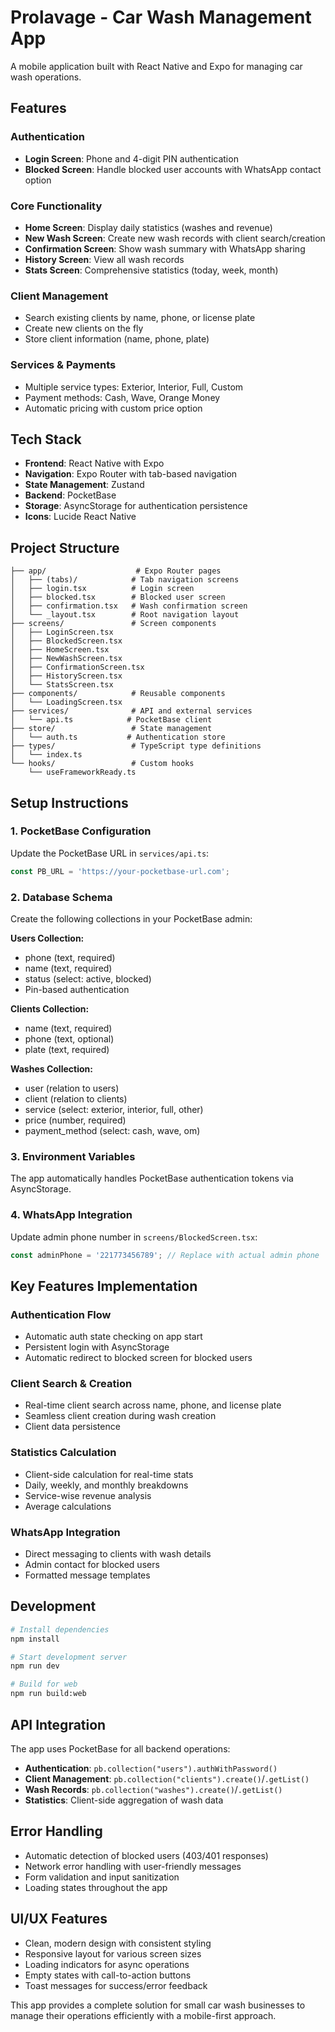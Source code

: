 # Prolavage - Car Wash Management App

A mobile application built with React Native and Expo for managing car wash operations.

## Features

### Authentication
- **Login Screen**: Phone and 4-digit PIN authentication
- **Blocked Screen**: Handle blocked user accounts with WhatsApp contact option

### Core Functionality
- **Home Screen**: Display daily statistics (washes and revenue)
- **New Wash Screen**: Create new wash records with client search/creation
- **Confirmation Screen**: Show wash summary with WhatsApp sharing
- **History Screen**: View all wash records
- **Stats Screen**: Comprehensive statistics (today, week, month)

### Client Management
- Search existing clients by name, phone, or license plate
- Create new clients on the fly
- Store client information (name, phone, plate)

### Services & Payments
- Multiple service types: Exterior, Interior, Full, Custom
- Payment methods: Cash, Wave, Orange Money
- Automatic pricing with custom price option

## Tech Stack

- **Frontend**: React Native with Expo
- **Navigation**: Expo Router with tab-based navigation
- **State Management**: Zustand
- **Backend**: PocketBase
- **Storage**: AsyncStorage for authentication persistence
- **Icons**: Lucide React Native

## Project Structure

```
├── app/                    # Expo Router pages
│   ├── (tabs)/            # Tab navigation screens
│   ├── login.tsx          # Login screen
│   ├── blocked.tsx        # Blocked user screen
│   ├── confirmation.tsx   # Wash confirmation screen
│   └── _layout.tsx        # Root navigation layout
├── screens/               # Screen components
│   ├── LoginScreen.tsx
│   ├── BlockedScreen.tsx
│   ├── HomeScreen.tsx
│   ├── NewWashScreen.tsx
│   ├── ConfirmationScreen.tsx
│   ├── HistoryScreen.tsx
│   └── StatsScreen.tsx
├── components/            # Reusable components
│   └── LoadingScreen.tsx
├── services/              # API and external services
│   └── api.ts            # PocketBase client
├── store/                 # State management
│   └── auth.ts           # Authentication store
├── types/                 # TypeScript type definitions
│   └── index.ts
└── hooks/                 # Custom hooks
    └── useFrameworkReady.ts
```

## Setup Instructions

### 1. PocketBase Configuration

Update the PocketBase URL in `services/api.ts`:

```typescript
const PB_URL = 'https://your-pocketbase-url.com';
```

### 2. Database Schema

Create the following collections in your PocketBase admin:

**Users Collection:**
- phone (text, required)
- name (text, required)  
- status (select: active, blocked)
- Pin-based authentication

**Clients Collection:**
- name (text, required)
- phone (text, optional)
- plate (text, required)

**Washes Collection:**
- user (relation to users)
- client (relation to clients)
- service (select: exterior, interior, full, other)
- price (number, required)
- payment_method (select: cash, wave, om)

### 3. Environment Variables

The app automatically handles PocketBase authentication tokens via AsyncStorage.

### 4. WhatsApp Integration

Update admin phone number in `screens/BlockedScreen.tsx`:

```typescript
const adminPhone = '221773456789'; // Replace with actual admin phone
```

## Key Features Implementation

### Authentication Flow
- Automatic auth state checking on app start
- Persistent login with AsyncStorage
- Automatic redirect to blocked screen for blocked users

### Client Search & Creation
- Real-time client search across name, phone, and license plate
- Seamless client creation during wash creation
- Client data persistence

### Statistics Calculation
- Client-side calculation for real-time stats
- Daily, weekly, and monthly breakdowns
- Service-wise revenue analysis
- Average calculations

### WhatsApp Integration
- Direct messaging to clients with wash details
- Admin contact for blocked users
- Formatted message templates

## Development

```bash
# Install dependencies
npm install

# Start development server
npm run dev

# Build for web
npm run build:web
```

## API Integration

The app uses PocketBase for all backend operations:

- **Authentication**: `pb.collection("users").authWithPassword()`
- **Client Management**: `pb.collection("clients").create()`/`.getList()`
- **Wash Records**: `pb.collection("washes").create()`/`.getList()`
- **Statistics**: Client-side aggregation of wash data

## Error Handling

- Automatic detection of blocked users (403/401 responses)
- Network error handling with user-friendly messages
- Form validation and input sanitization
- Loading states throughout the app

## UI/UX Features

- Clean, modern design with consistent styling
- Responsive layout for various screen sizes  
- Loading indicators for async operations
- Empty states with call-to-action buttons
- Toast messages for success/error feedback

This app provides a complete solution for small car wash businesses to manage their operations efficiently with a mobile-first approach.